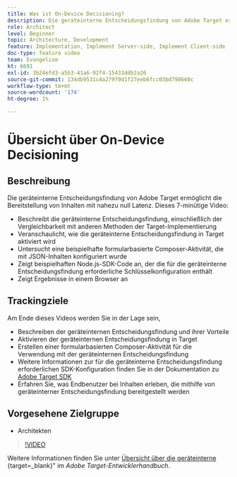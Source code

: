 ```yaml
---
title: Was ist On-Device Decisioning?
description: Die geräteinterne Entscheidungsfindung von Adobe Target ermöglicht die Bereitstellung von Inhalten mit nahezu null Latenz. In diesem Video erfahren Sie mehr über die geräteinterne Entscheidungsfindung und die Aktivierung.
role: Architect
level: Beginner
topic: Architecture, Development
feature: Implementation, Implement Server-side, Implement Client-side
doc-type: feature video
team: Evangelism
kt: 6691
exl-id: 3b24efd3-a5b3-41a6-92f4-15433ddb2a26
source-git-commit: 134db9531c4a279f9d1f27eeb6fcc03bd798660c
workflow-type: tm+mt
source-wordcount: '174'
ht-degree: 1%

---
```


# Übersicht über On-Device Decisioning

## Beschreibung

Die geräteinterne Entscheidungsfindung von Adobe Target ermöglicht die Bereitstellung von Inhalten mit nahezu null Latenz. Dieses 7-minütige Video:

* Beschreibt die geräteinterne Entscheidungsfindung, einschließlich der Vergleichbarkeit mit anderen Methoden der Target-Implementierung
* Veranschaulicht, wie die geräteinterne Entscheidungsfindung in Target aktiviert wird
* Untersucht eine beispielhafte formularbasierte Composer-Aktivität, die mit JSON-Inhalten konfiguriert wurde
* Zeigt beispielhaften Node.js-SDK-Code an, der die für die geräteinterne Entscheidungsfindung erforderliche Schlüsselkonfiguration enthält
* Zeigt Ergebnisse in einem Browser an

## Trackingziele

Am Ende dieses Videos werden Sie in der Lage sein,

* Beschreiben der geräteinternen Entscheidungsfindung und ihrer Vorteile
* Aktivieren der geräteinternen Entscheidungsfindung in Target
* Erstellen einer formularbasierten Composer-Aktivität für die Verwendung mit der geräteinternen Entscheidungsfindung
* Weitere Informationen zur für die geräteinterne Entscheidungsfindung erforderlichen SDK-Konfiguration finden Sie in der Dokumentation zu [Adobe Target SDK](https://experienceleague.adobe.com/en/docs/target-dev/developer/server-side/on-device-decisioning/overview)
* Erfahren Sie, was Endbenutzer bei Inhalten erleben, die mithilfe von geräteinterner Entscheidungsfindung bereitgestellt werden

## Vorgesehene Zielgruppe

* Architekten

>[!VIDEO](https://video.tv.adobe.com/v/329032/?quality=12)

Weitere Informationen finden Sie unter [Übersicht über die geräteinterne ](https://experienceleague.adobe.com/docs/target-dev/developer/server-side/on-device-decisioning/overview.html?lang=de){target=_blank}&quot; im *Adobe Target-Entwicklerhandbuch*.
